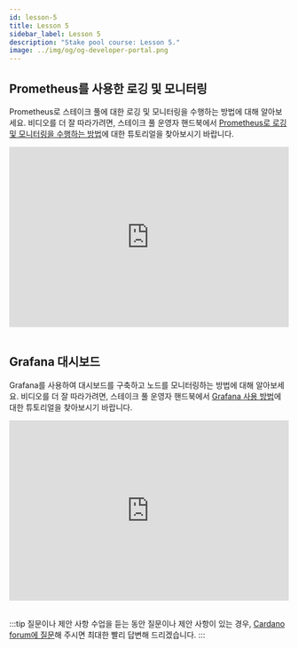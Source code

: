 ```yaml
---
id: lesson-5
title: Lesson 5
sidebar_label: Lesson 5
description: "Stake pool course: Lesson 5."
image: ../img/og/og-developer-portal.png
---
```

 
## Prometheus를 사용한 로깅 및 모니터링

Prometheus로 스테이크 풀에 대한 로깅 및 모니터링을 수행하는 방법에 대해 알아보세요. 비디오를 더 잘 따라가려면, 스테이크 풀 운영자 핸드북에서 [Prometheus로 로깅 및 모니터링을 수행하는 방법](/docs/stake-pool-course/handbook/apply-logging-prometheus)에 대한 튜토리얼을 찾아보시기 바랍니다.

<iframe width="100%" height="325" src="https://www.youtube.com/embed/VIyDBz7Gd4Y" frameborder="0" allow="accelerometer; autoplay; clipboard-write; encrypted-media; gyroscope; picture-in-picture; fullscreen;"></iframe>
<br/><br/>


## Grafana 대시보드

Grafana를 사용하여 대시보드를 구축하고 노드를 모니터링하는 방법에 대해 알아보세요. 비디오를 더 잘 따라가려면, 스테이크 풀 운영자 핸드북에서 [Grafana 사용 방법](https://docs.cardano.org/projects/cardano-node/en/latest/logging-monitoring/grafana.html)에 대한 튜토리얼을 찾아보시기 바랍니다.

<iframe width="100%" height="325" src="https://www.youtube.com/embed/KsYqeEjjVbQ" frameborder="0" allow="accelerometer; autoplay; clipboard-write; encrypted-media; gyroscope; picture-in-picture; fullscreen;"></iframe>
<br/><br/>

:::tip 질문이나 제안 사항
수업을 듣는 동안 질문이나 제안 사항이 있는 경우, [Cardano forum에 질문](https://forum.cardano.org/c/staking-delegation/setup-a-stake-pool/158)해 주시면 최대한 빨리 답변해 드리겠습니다.
:::